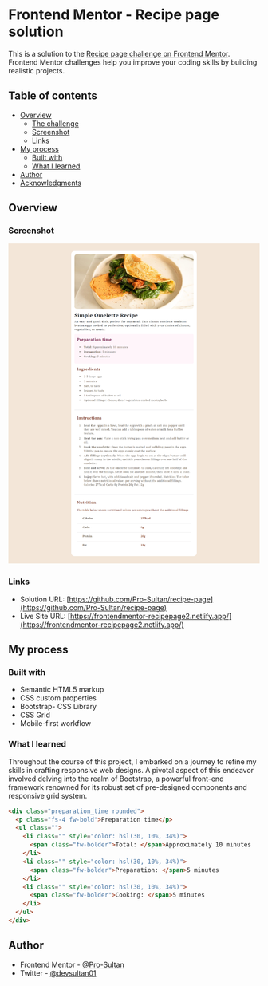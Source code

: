 # Frontend Mentor - Recipe page solution

This is a solution to the [Recipe page challenge on Frontend Mentor](https://www.frontendmentor.io/challenges/recipe-page-KiTsR8QQKm). Frontend Mentor challenges help you improve your coding skills by building realistic projects.

## Table of contents

- [Overview](#overview)
  - [The challenge](#the-challenge)
  - [Screenshot](#screenshot)
  - [Links](#links)
- [My process](#my-process)
  - [Built with](#built-with)
  - [What I learned](#what-i-learned)
- [Author](#author)
- [Acknowledgments](#acknowledgments)

## Overview

### Screenshot

![Screenshot](./Screenshot/Screenshot.png)

### Links

- Solution URL: [https://github.com/Pro-Sultan/recipe-page](https://github.com/Pro-Sultan/recipe-page)
- Live Site URL: [https://frontendmentor-recipepage2.netlify.app/](https://frontendmentor-recipepage2.netlify.app/)

## My process

### Built with

- Semantic HTML5 markup
- CSS custom properties
- Bootstrap- CSS Library
- CSS Grid
- Mobile-first workflow

### What I learned

Throughout the course of this project, I embarked on a journey to refine my skills in crafting responsive web designs. A pivotal aspect of this endeavor involved delving into the realm of Bootstrap, a powerful front-end framework renowned for its robust set of pre-designed components and responsive grid system.

```html
<div class="preparation_time rounded">
  <p class="fs-4 fw-bold">Preparation time</p>
  <ul class="">
    <li class="" style="color: hsl(30, 10%, 34%)">
      <span class="fw-bolder">Total: </span>Approximately 10 minutes
    </li>
    <li class="" style="color: hsl(30, 10%, 34%)">
      <span class="fw-bolder">Preparation: </span>5 minutes
    </li>
    <li class="" style="color: hsl(30, 10%, 34%)">
      <span class="fw-bolder">Cooking: </span>5 minutes
    </li>
  </ul>
</div>
```

## Author

- Frontend Mentor - [@Pro-Sultan](https://www.frontendmentor.io/profile/Pro-Sultan)
- Twitter - [@devsultan01](https://www.twitter.com/devsultan01)
